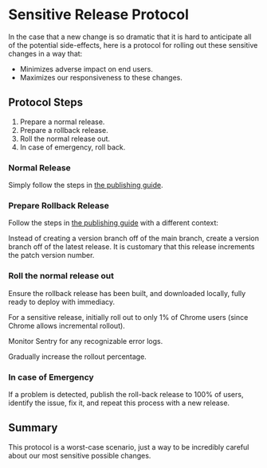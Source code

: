 # Sensitive Release Protocol

In the case that a new change is so dramatic that it is hard to anticipate all
of the potential side-effects, here is a protocol for rolling out these
sensitive changes in a way that:

- Minimizes adverse impact on end users.
- Maximizes our responsiveness to these changes.

## Protocol Steps

1. Prepare a normal release.
2. Prepare a rollback release.
3. Roll the normal release out.
4. In case of emergency, roll back.

### Normal Release

Simply follow the steps in [the publishing guide](./publishing.md).

### Prepare Rollback Release

Follow the steps in [the publishing guide](./publishing.md) with a different
context:

Instead of creating a version branch off of the main branch, create a version
branch off of the latest release. It is customary that this release increments
the patch version number.

### Roll the normal release out

Ensure the rollback release has been built, and downloaded locally, fully ready
to deploy with immediacy.

For a sensitive release, initially roll out to only 1% of Chrome users (since
Chrome allows incremental rollout).

Monitor Sentry for any recognizable error logs.

Gradually increase the rollout percentage.

### In case of Emergency

If a problem is detected, publish the roll-back release to 100% of users,
identify the issue, fix it, and repeat this process with a new release.

## Summary

This protocol is a worst-case scenario, just a way to be incredibly careful
about our most sensitive possible changes.
